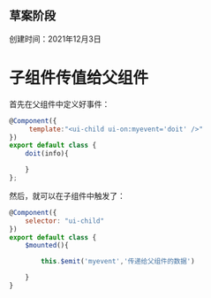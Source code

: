 
草案阶段
-------------------
创建时间：2021年12月3日

# 子组件传值给父组件

首先在父组件中定义好事件：

```js
@Component({
     template:"<ui-child ui-on:myevent='doit' />"
})
export default class {
    doit(info){

    }
};
```

然后，就可以在子组件中触发了：

```js
@Component({
    selector: "ui-child"
})
export default class {
    $mounted(){

        this.$emit('myevent','传递给父组件的数据')

    }
}
```
